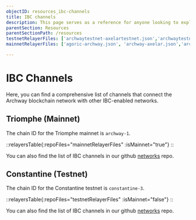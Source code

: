 ```yaml
---
objectID: resources_ibc-channels
title: IBC channels
description: This page serves as a reference for anyone looking to explore the various IBC channels that connect the Archway network to other networks.
parentSection: Resources
parentSectionPath: /resources
testnetRelayerFiles: ['archwaytestnet-axelartestnet.json','archwaytestnet-osmosistestnet.json']
mainnetRelayerFiles: ['agoric-archway.json', 'archway-axelar.json','archway-bitcanna.json','archway-cosmoshub.json','archway-jackal.json','archway-juno.json','archway-kujira.json','archway-noble.json','archway-nois.json','archway-osmosis.json','archway-quicksilver.json','archway-umee.json',]

---
```


# IBC Channels

Here, you can find a comprehensive list of channels that connect the Archway blockchain network with other IBC-enabled networks.


## Triomphe (Mainnet)

The chain ID for the Triomphe mainnet is `archway-1`.

::relayersTable{:repoFiles="mainnetRelayerFiles" :isMainnet="true"}
::
<!-- <relayers-table :repo-files="mainnetRelayerFiles" :isMainnet="true" /> -->

You can also find the list of IBC channels in our github <a href="https://github.com/archway-network/networks/tree/main/_IBC" target="_blank" >networks</a> repo.



## Constantine (Testnet)

The chain ID for the Constantine testnet is `constantine-3`.

::relayersTable{:repoFiles="testnetRelayerFiles" :isMainnet="false"}
::
<!-- <relayers-table :repo-files="testnetRelayerFiles" :isMainnet="false" /> -->

You can also find the list of IBC channels in our github <a href="https://github.com/archway-network/networks/tree/main/_IBC" target="_blank" >networks</a> repo.
